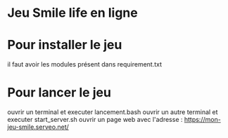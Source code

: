 # Jeu Smile life en ligne

# Pour installer le jeu
il faut avoir les modules présent dans requirement.txt

# Pour lancer le jeu
ouvrir un terminal et executer lancement.bash
ouvrir un autre terminal et executer start_server.sh
ouvrir un page web avec l'adresse : https://mon-jeu-smile.serveo.net/